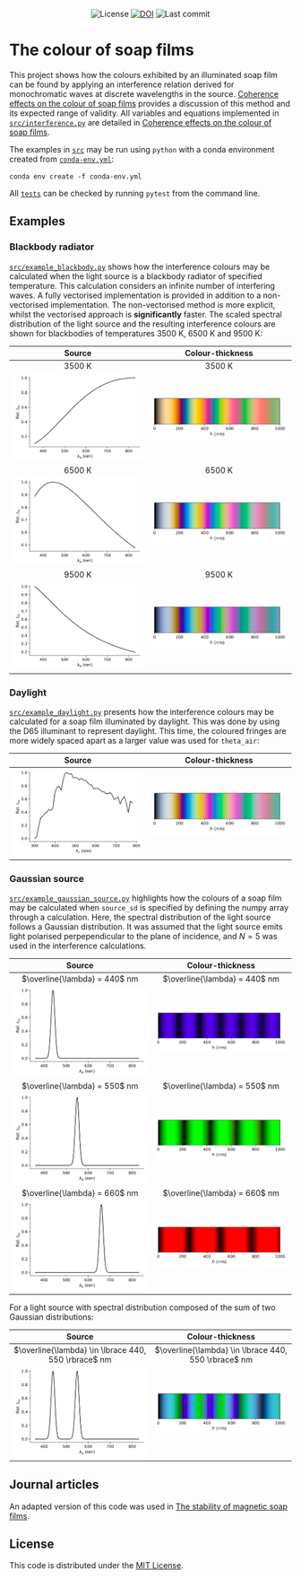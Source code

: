 <div align="center">

![License](https://img.shields.io/github/license/navlalli/colour-soap-films?color=d611d0&label=License)
[![DOI](https://zenodo.org/badge/600866116.svg)](https://zenodo.org/badge/latestdoi/600866116)
![Last commit](https://img.shields.io/github/last-commit/navlalli/colour-soap-films?label=Last%20commit)

</div>

# The colour of soap films

This project shows how the colours exhibited by an illuminated soap film can be found by applying an interference relation derived for monochromatic waves at discrete wavelengths in the source. [Coherence effects on the colour of soap films]() provides a discussion of this method and its expected range of validity. All variables and equations implemented in [`src/interference.py`](src/interference.py) are detailed in [Coherence effects on the colour of soap films]().

The examples in [`src`](src) may be run using `python` with a conda environment created from [`conda-env.yml`](conda-env.yml):
```
conda env create -f conda-env.yml
```

All [`tests`](tests) can be checked by running `pytest` from the command line.

## Examples

### Blackbody radiator
[`src/example_blackbody.py`](src/example_blackbody.py) shows how the interference colours may be calculated when the light source is a blackbody radiator of specified temperature. This calculation considers an infinite number of interfering waves. A fully vectorised implementation is provided in addition to a non-vectorised implementation. The non-vectorised method is more explicit, whilst the vectorised approach is **significantly** faster. The scaled spectral distribution of the light source and the resulting interference colours are shown for blackbodies of temperatures 3500 K, 6500 K and 9500 K:

| Source | Colour-thickness |
| :---: | :---: |
| 3500 K | 3500 K |
| ![Source for 3500 K](img/source_body3500K.svg) | ![Thickness-colour for 3500 K](img/thickness_colour_body3500K.svg) |
| 6500 K | 6500 K |
| ![Source for 6500 K](img/source_body6500K.svg) | ![Thickness-colour for 6500 K](img/thickness_colour_body6500K.svg) |
| 9500 K | 9500 K |
| ![Source for 9500 K](img/source_body9500K.svg) | ![Thickness-colour for 9500 K](img/thickness_colour_body9500K.svg) |

### Daylight 
[`src/example_daylight.py`](src/example_daylight.py) presents how the interference colours may be calculated for a soap film illuminated by daylight. This was done by using the D65 illuminant to represent daylight. This time, the coloured fringes are more widely spaced apart as a larger value was used for `theta_air`:

| Source | Colour-thickness |
| :---: | :---: |
| ![Source for daylight](img/source_daylight.svg) | ![Thickness-colour for daylight](./img/thickness_colour_daylight.svg) |

### Gaussian source 
[`src/example_gaussian_source.py`](src/example_gaussian_source.py) highlights how the colours of a soap film may be calculated when `source_sd` is specified by defining the numpy array through a calculation. Here, the spectral distribution of the light source follows a Gaussian distribution. It was assumed that the light source emits light polarised perpependicular to the plane of incidence, and $N = 5$ was used in the interference calculations.

| Source | Colour-thickness |
| :---: | :---: |
| $\overline{\lambda} = 440$ nm | $\overline{\lambda} = 440$ nm |
| ![Gaussian source with mean wavelength at 440 nm](./img/source_mean440nm0.015.svg) | ![Thickness-colour for Gaussian source with mean wavelength at 440 nm](./img/thickness_colour_mean440nm0.015.svg) |
| $\overline{\lambda} = 550$ nm | $\overline{\lambda} = 550$ nm |
| ![Gaussian source with mean wavelength at 550 nm](./img/source_mean550nm0.015.svg) | ![Thickness-colour for Gaussian source with mean wavelength at 550 nm](./img/thickness_colour_mean550nm0.015.svg) |
| $\overline{\lambda} = 660$ nm | $\overline{\lambda} = 660$ nm |
| ![Gaussian source with mean wavelength at 660 nm](./img/source_mean660nm0.015.svg) | ![Thickness-colour for Gaussian source with mean wavelength at 660 nm](./img/thickness_colour_mean660nm0.015.svg) |

For a light source with spectral distribution composed of the sum of two Gaussian distributions:

| Source | Colour-thickness |
| :---: | :---: |
| $\overline{\lambda} \in \lbrace 440, 550 \rbrace$ nm | $\overline{\lambda} \in \lbrace 440, 550 \rbrace$ nm |
| ![Sourced comprised of the sum of two Gaussians, centred at 440 and 550 nm](./img/source_double_gaussian_440_550nm.svg) | ![Sourced comprised of the sum of two Gaussians, centred at 440 and 550 nm](./img/thickness_colour_double_gaussian_440_550nm.svg) |

## Journal articles
An adapted version of this code was used in [The stability of magnetic soap films](https://doi.org/10.1063/5.0146164).

## License

This code is distributed under the [MIT License](LICENSE).
